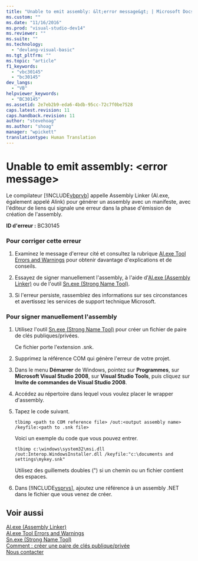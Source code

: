 ```yaml
---
title: "Unable to emit assembly: &lt;error message&gt; | Microsoft Docs"
ms.custom: ""
ms.date: "11/16/2016"
ms.prod: "visual-studio-dev14"
ms.reviewer: ""
ms.suite: ""
ms.technology: 
  - "devlang-visual-basic"
ms.tgt_pltfrm: ""
ms.topic: "article"
f1_keywords: 
  - "vbc30145"
  - "bc30145"
dev_langs: 
  - "VB"
helpviewer_keywords: 
  - "BC30145"
ms.assetid: 2e7eb2b9-eda6-4bdb-95cc-72c7f0be7528
caps.latest.revision: 11
caps.handback.revision: 11
author: "stevehoag"
ms.author: "shoag"
manager: "wpickett"
translationtype: Human Translation
---
```

# Unable to emit assembly: &lt;error message&gt;
Le compilateur [!INCLUDE[vbprvb](../../../csharp/programming-guide/concepts/linq/includes/vbprvb_md.md)] appelle Assembly Linker \(Al.exe, également appelé Alink\) pour générer un assembly avec un manifeste, avec l'éditeur de liens qui signale une erreur dans la phase d'émission de création de l'assembly.  
  
 **ID d'erreur :** BC30145  
  
### Pour corriger cette erreur  
  
1.  Examinez le message d'erreur cité et consultez la rubrique [Al.exe Tool Errors and Warnings](http://msdn.microsoft.com/fr-fr/7f125d49-0a03-47a6-9ba9-d61a679a7d4b) pour obtenir davantage d'explications et de conseils.  
  
2.  Essayez de signer manuellement l'assembly, à l'aide d'[Al.exe \(Assembly Linker\)](../Topic/Al.exe%20\(Assembly%20Linker\).md) ou de l'outil [Sn.exe \(Strong Name Tool\)](../Topic/Sn.exe%20\(Strong%20Name%20Tool\).md).  
  
3.  Si l'erreur persiste, rassemblez des informations sur ses circonstances et avertissez les services de support technique Microsoft.  
  
### Pour signer manuellement l'assembly  
  
1.  Utilisez l'outil [Sn.exe \(Strong Name Tool\)](../Topic/Sn.exe%20\(Strong%20Name%20Tool\).md) pour créer un fichier de paire de clés publiques\/privées.  
  
     Ce fichier porte l'extension .snk.  
  
2.  Supprimez la référence COM qui génère l'erreur de votre projet.  
  
3.  Dans le menu **Démarrer** de Windows, pointez sur **Programmes**, sur **Microsoft Visual Studio 2008**, sur **Visual Studio Tools**, puis cliquez sur **Invite de commandes de Visual Studio 2008**.  
  
4.  Accédez au répertoire dans lequel vous voulez placer le wrapper d'assembly.  
  
5.  Tapez le code suivant.  
  
    ```  
    tlbimp <path to COM reference file> /out:<output assembly name> /keyfile:<path to .snk file>  
    ```  
  
     Voici un exemple du code que vous pouvez entrer.  
  
    ```  
    tlbimp c:\windows\system32\msi.dll /out:Interop.WindowsInstaller.dll /keyfile:"c:\documents and settings\mykey.snk"  
    ```  
  
     Utilisez des guillemets doubles \("\) si un chemin ou un fichier contient des espaces.  
  
6.  Dans [!INCLUDE[vsprvs](../../../csharp/includes/vsprvs_md.md)], ajoutez une référence à un assembly .NET dans le fichier que vous venez de créer.  
  
## Voir aussi  
 [Al.exe \(Assembly Linker\)](../Topic/Al.exe%20\(Assembly%20Linker\).md)   
 [Al.exe Tool Errors and Warnings](http://msdn.microsoft.com/fr-fr/7f125d49-0a03-47a6-9ba9-d61a679a7d4b)   
 [Sn.exe \(Strong Name Tool\)](../Topic/Sn.exe%20\(Strong%20Name%20Tool\).md)   
 [Comment : créer une paire de clés publique\/privée](../Topic/How%20to:%20Create%20a%20Public-Private%20Key%20Pair.md)   
 [Nous contacter](/visual-studio/ide/talk-to-us)